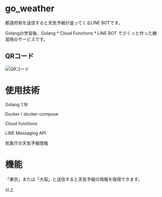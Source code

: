 # go_weather
都道府県を送信すると天気予報が返ってくるLINE BOTです。

Golangの学習後、Golang * Cloud Functions * LINE BOT でさくっと作った練習用のサービスです。

## QRコード
![QRコード](https://qr-official.line.me/sid/L/662bwhhi.png)

# 使用技術
Golang 1.16

Docker / docker-compose

Cloud functions

LINE Messaging API

気象庁の天気予報情報

# 機能
「東京」または「大阪」と送信すると天気予報の情報を取得できます。

以上